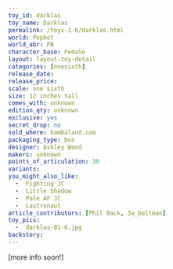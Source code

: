 ```yaml
---
toy_id: darklas
toy_name: Darklas
permalink: /toys-1-6/darklas.html
world: Popbot
world_abr: PB
character_base: Female
layout: layout-toy-detail
categories: [onesixth]
release_date: 
release_price: 
scale: one sixth
size: 12 inches tall
comes_with: unknown
edition_qty: unknown
exclusive: yes
secret_drop: no
sold_where: bambaland.com
packaging_type: box
designer: Ashley Wood
makers: unknown
points_of_articulation: 30
variants: 
you_might_also_like:
  -  Fighting JC
  -  Little Shadow
  -  Pale AF JC
  -  Lastronaut
article_contributors: [Phil Back, 3a_boltman]
toy_pics:
  -  darklas-01-6.jpg
backstory:
---
```

[more info soon!]